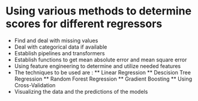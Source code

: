 # Using various methods to determine scores for different regressors
* Find and deal with missing values
* Deal with categorical data if available
* Establish pipelines and transformers
* Establish functions to get mean absolute error and mean square error
* Using feature engineering to determine and utilize needed features
* The techniques to be used are : 
** Linear Regression
** Descision Tree Regression
** Random Forest Regression
** Gradient Boosting
** Using Cross-Validation
* Visualizing the data and the predictions of the models
